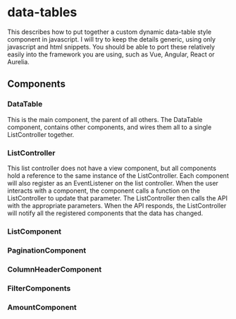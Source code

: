 # data-tables

This describes how to put together a custom dynamic data-table style component in javascript. I will try to keep the
details generic, using only javascript and html snippets. You should be able to port these relatively easily into 
the framework you are using, such as Vue, Angular, React or Aurelia.

## Components

### DataTable

This is the main component, the parent of all others. The DataTable component, contains other components, and wires them
all to a single ListController together.

### ListController

This list controller does not have a view component, but all components hold a reference to the same instance
of the ListController. Each component will also register as an EventListener on the list controller. When the user interacts with a component, the component calls a function on the ListController
to update that parameter. The ListController then calls the API with the appropriate parameters. When the API responds, 
the ListController will notify all the registered components that the data has changed.

### ListComponent

### PaginationComponent

### ColumnHeaderComponent

### FilterComponents


### AmountComponent